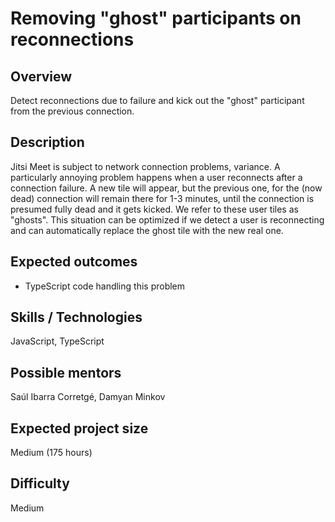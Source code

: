 # Removing "ghost" participants on reconnections

## Overview

Detect reconnections due to failure and kick out the "ghost" participant from the previous connection.

## Description

Jitsi Meet is subject to network connection problems, variance. A particularly annoying problem happens when a user reconnects
after a connection failure. A new tile will appear, but the previous one, for the (now dead) connection will remain there for
1-3 minutes, until the connection is presumed fully dead and it gets kicked. We refer to these user tiles as "ghosts".
This situation can be optimized if we detect a user is reconnecting and can automatically replace the ghost tile with
the new real one.

## Expected outcomes

* TypeScript code handling this problem

## Skills / Technologies

JavaScript, TypeScript

## Possible mentors

Saúl Ibarra Corretgé, Damyan Minkov

## Expected project size

Medium (175 hours)

## Difficulty

Medium

